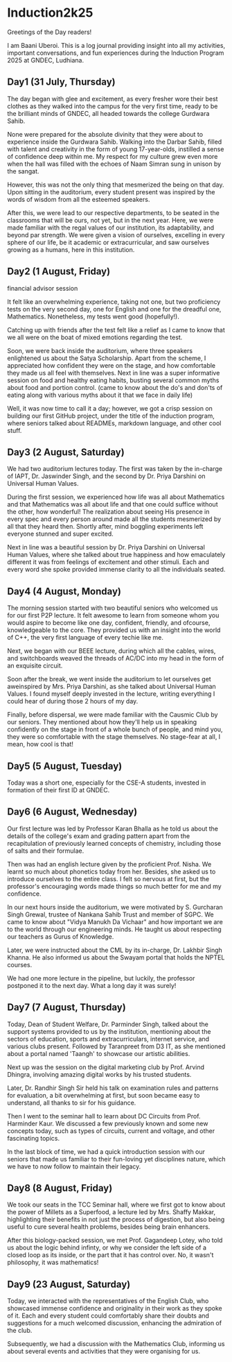 # Induction2k25

Greetings of the Day readers!


I am Baani Uberoi. This is a log journal providing insight into all my activities, important conversations, and fun experiences during the Induction Program 2025 at GNDEC, Ludhiana. 


## Day1 (31 July, Thursday)
The day began with glee and excitement, as every fresher wore their best clothes as they walked into the campus for the very first time, ready to be the brilliant minds of GNDEC, all headed towards the college Gurdwara Sahib.

None were prepared for the absolute divinity that they were about to experience inside the Gurdwara Sahib. Walking into the Darbar Sahib, filled with talent and creativity in the form of young 17-year-olds, instilled a sense of confidence deep within me. My respect for my culture grew even more when the hall was filled with the echoes of Naam Simran sung in unison by the sangat.

However, this was not the only thing that mesmerized the being on that day. Upon sitting in the auditorium, every student present was inspired by the words of wisdom from all the esteemed speakers.

After this, we were lead to our respective departments, to be seated in the classrooms that will be ours, not yet, but in the next year. Here, we were made familiar with the regal values of our institution, its adaptability, and beyond par strength. We were given a vision of ourselves, excelling in every sphere of our life, be it academic or extracurricular, and saw ourselves growing as a humans, here in this institution.


## Day2 (1 August, Friday)

financial advisor session

It felt like an overwhelming experience, taking not one, but two proficiency tests on the very second day, one for English and one for the dreadful one, Mathematics. Nonetheless, my tests went good (hopefully!).

Catching up with friends after the test felt like a relief as I came to know that we all were on the boat of mixed emotions regarding the test.

Soon, we were back inside the auditorium, where three speakers enlightened us about the Satya Scholarship. Apart from the scheme, I appreciated how confident they were on the stage, and how comfortable they made us all feel with themselves.
Next in line was a super informative session on food and healthy eating habits, busting several common myths about food and portion control. (came to know about the do's and don'ts of eating along with various myths about it that we face in daily life)

Well, it was now time to call it a day; however, we got a crisp session on building our first GitHub project, under the title of the induction program, where seniors talked about READMEs, markdown language, and other cool stuff.


## Day3 (2 August, Saturday)

We had two auditorium lectures today. The first was taken by the in-charge of IAPT, Dr. Jaswinder Singh, and the second by Dr. Priya Darshini on Universal Human Values.

During the first session, we experienced how life was all about Mathematics and that Mathematics was all about life and that one could suffice without the other, how wonderful! The realization about seeing His presence in every spec and every person around made all the students mesmerized by all that they heard then. Shortly after, mind boggling experiments left everyone stunned and super excited.

Next in line was a beautiful session by Dr. Priya Darshini on Universal Human Values, where she talked about true happiness and how emaculately different it was from feelings of excitement and other stimuli. Each and every word she spoke provided immense clarity to all the individuals seated.

## Day4 (4 August, Monday)

The morning session started with two beautiful seniors who welcomed us for our first P2P lecture. It felt awesome to learn from someone whom you would aspire to become like one day, confident, friendly, and ofcourse, knowledgeable to the core. They provided us with an insight into the world of C++, the very first language of every techie like me. 

Next, we began with our BEEE lecture, during which all the cables, wires, and switchboards weaved the threads of AC/DC into my head in the form of an exquisite circuit.

Soon after the break, we went inside the auditorium to let ourselves get aweinspired by Mrs. Priya Darshini, as she talked about Universal Human Values. I found myself deeply invested in the lecture, writing everything I could hear of during those 2 hours of my day.

Finally, before dispersal, we were made familiar with the Causmic Club by our seniors. They mentioned about how they'll help us in speaking confidently on the stage in front of a whole bunch of people, and mind you, they were so comfortable with the stage themselves. No stage-fear at all, I mean, how cool is that!


## Day5 (5 August, Tuesday)

Today was a short one, especially for the CSE-A students, invested in formation of their first ID at GNDEC.


## Day6 (6 August, Wednesday)

Our first lecture was led by Professor Karan Bhalla as he told us about the details of the college's exam and grading pattern apart from the recapitulation of previously learned concepts of chemistry, including those of salts and their formulae.

Then was had an english lecture given by the proficient Prof. Nisha. We learnt so much about phonetics today from her. Besides, she asked us to introduce ourselves to the entire class. I felt so nervous at first, but the professor's encouraging words made things so much better for me and my confidence.

In our next hours inside the auditorium, we were motivated by S. Gurcharan Singh Grewal, trustee of Nankana Sahib Trust and member of SGPC. We came to know about "Vidya Manukh Da Vichaar" and how important we are to the world through our engineering minds. He taught us about respecting our teachers as Gurus of Knowledge.

Later, we were instructed about the CML by its in-charge, Dr. Lakhbir Singh Khanna. He also informed us about the Swayam portal that holds the NPTEL courses.

We had one more lecture in the pipeline, but luckily, the professor postponed it to the next day. What a long day it was surely!

## Day7 (7 August, Thursday)

Today, Dean of Student Welfare, Dr. Parminder Singh, talked about the support systems provided to us by the institution, mentioning about the sectors of education, sports and extracurriculars, internet service, and various clubs present. Followed by Taranpreet from D3 IT, as she mentioned about a portal named 'Taangh' to showcase our artistic abilities.

Next up was the session on the digital marketing club by Prof. Arvind Dhingra, involving amazing digital works by his trusted students.

Later, Dr. Randhir Singh Sir held his talk on examination rules and patterns for evaluation, a bit overwhelming at first, but soon became easy to understand, all thanks to sir for his guidance.

Then I went to the seminar hall to learn about DC Circuits from Prof. Harminder Kaur. We discussed a few previously known and some new concepts today, such as types of circuits, current and voltage, and other fascinating topics.

In the last block of time, we had a quick introduction session with our seniors that made us familiar to their fun-loving yet disciplines nature, which we have to now follow to maintain their legacy.

## Day8 (8 August, Friday)

We took our seats in the TCC Seminar hall, where we first got to know about the power of Millets as a Superfood, a lecture led by Mrs. Shaffy Makkar, highlighting their benefits in not just the process of digestion, but also being useful to cure several health problems, besides being brain enhancers.

After this biology-packed session, we met Prof. Gagandeep Lotey, who told us about the logic behind infinty, or why we consider the left side of a closed loop as its inside, or the part that it has control over. No, it wasn't philosophy, it was mathematics!

## Day9 (23 August, Saturday)

Today, we interacted with the representatives of the English Club, who showcased immense confidence and originality in their work as they spoke of it. Each and every student could comfortably share their doubts and suggestions for a much welcomed discussion, enhancing the admiration of the club.

Subsequently, we had a discussion with the Mathematics Club, informing us about several events and activities that they were organising for us.